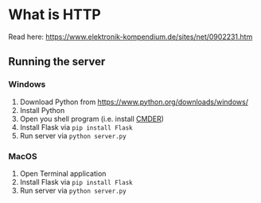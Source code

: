 # What is HTTP

Read here:
https://www.elektronik-kompendium.de/sites/net/0902231.htm

## Running the server

### Windows

1. Download Python from https://www.python.org/downloads/windows/
2. Install Python
3. Open you shell program (i.e. install [CMDER](http://cmder.net))
4. Install Flask via `pip install Flask`
5. Run server via `python server.py`

### MacOS

1. Open Terminal application
2. Install Flask via `pip install Flask`
3. Run server via `python server.py`